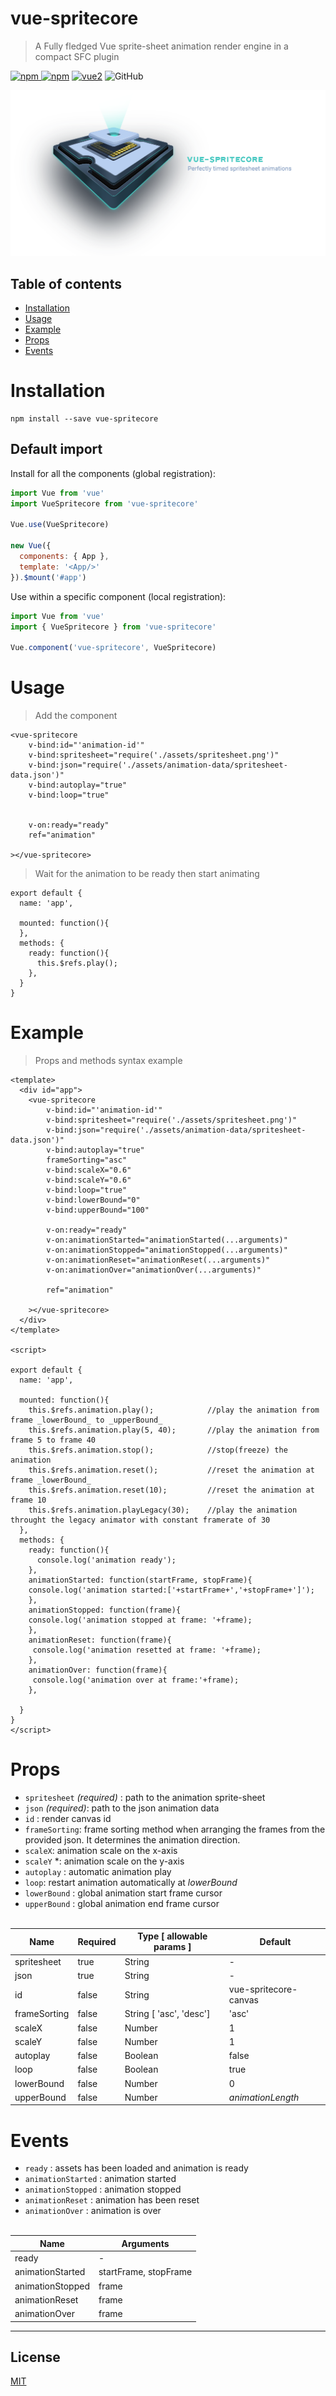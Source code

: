 # vue-spritecore
> A Fully fledged Vue sprite-sheet animation render engine in a compact SFC plugin

[![npm](https://img.shields.io/npm/v/vue-spritecore.svg) ![npm](https://img.shields.io/npm/dm/vue-spritecore.svg)](https://www.npmjs.com/package/vue-spritecore)
[![vue2](https://img.shields.io/badge/vue-2.x-brightgreen.svg)](https://vuejs.org/)
![GitHub](https://img.shields.io/github/license/espressoshock/vue-spritecore.svg)


<span style="display:block;text-align:center">
    <img src="./assets/vue-spritecore-logo.png" alt="vue-spritecore logo">
</span>


## Table of contents

- [Installation](#installation)
- [Usage](#usage)
- [Example](#example)
- [Props](#Props)
- [Events](#Events)

# Installation

```
npm install --save vue-spritecore
```

## Default import

Install for all the components (global registration):

```javascript
import Vue from 'vue'
import VueSpritecore from 'vue-spritecore'

Vue.use(VueSpritecore)

new Vue({
  components: { App },
  template: '<App/>'
}).$mount('#app')
```

Use within a specific component (local registration):

```javascript
import Vue from 'vue'
import { VueSpritecore } from 'vue-spritecore'

Vue.component('vue-spritecore', VueSpritecore)
```
# Usage

> Add the component

```vue
<vue-spritecore
    v-bind:id="'animation-id'"
    v-bind:spritesheet="require('./assets/spritesheet.png')"
    v-bind:json="require('./assets/animation-data/spritesheet-data.json')"
    v-bind:autoplay="true"
    v-bind:loop="true"


    v-on:ready="ready"
    ref="animation"

></vue-spritecore>
```

> Wait for the animation to be ready then start animating

```vue
export default {
  name: 'app',

  mounted: function(){
  },
  methods: {
    ready: function(){
      this.$refs.play();
    },
  }
}
```

# Example
> Props and methods syntax example

```vue
<template>
  <div id="app">
    <vue-spritecore
        v-bind:id="'animation-id'"
        v-bind:spritesheet="require('./assets/spritesheet.png')"
        v-bind:json="require('./assets/animation-data/spritesheet-data.json')"
        v-bind:autoplay="true"
        frameSorting="asc"
        v-bind:scaleX="0.6"
        v-bind:scaleY="0.6"
        v-bind:loop="true"
        v-bind:lowerBound="0"
        v-bind:upperBound="100"

        v-on:ready="ready"
        v-on:animationStarted="animationStarted(...arguments)"
        v-on:animationStopped="animationStopped(...arguments)"
        v-on:animationReset="animationReset(...arguments)"
        v-on:animationOver="animationOver(...arguments)"

        ref="animation"

    ></vue-spritecore>
  </div>
</template>

<script>

export default {
  name: 'app',

  mounted: function(){
    this.$refs.animation.play();            //play the animation from frame _lowerBound_ to _upperBound_
    this.$refs.animation.play(5, 40);       //play the animation from frame 5 to frame 40
    this.$refs.animation.stop();            //stop(freeze) the animation
    this.$refs.animation.reset();           //reset the animation at frame _lowerBound_
    this.$refs.animation.reset(10);         //reset the animation at frame 10
    this.$refs.animation.playLegacy(30);    //play the animation throught the legacy animator with constant framerate of 30
  },
  methods: {
    ready: function(){
      console.log('animation ready');
    },
    animationStarted: function(startFrame, stopFrame){
    console.log('animation started:['+startFrame+','+stopFrame+']');
    },
    animationStopped: function(frame){
    console.log('animation stopped at frame: '+frame);
    },
    animationReset: function(frame){
     console.log('animation resetted at frame: '+frame);
    },
    animationOver: function(frame){
     console.log('animation over at frame:'+frame);
    },

  }
}
</script>
```
# Props
* `spritesheet` *(required)* : path to the animation sprite-sheet
* `json` *(required)*: path to the json animation data
* `id` : render canvas id
* `frameSorting`: frame sorting method when arranging the frames from the provided json. It determines the animation direction.
* `scaleX`: animation scale on the x-axis
* `scaleY` *: animation scale on the y-axis
* `autoplay` : automatic animation play
* `loop`: restart animation automatically at _lowerBound_
* `lowerBound` : global animation start frame cursor
* `upperBound` : global animation end frame cursor
<br/><br/>

Name | Required | Type [ allowable params ] | Default
------------------ | ----- | --------- | ------------
spritesheet  | true | String | -
json | true  | String | -
id   | false | String | vue-spritecore-canvas
frameSorting | false | String [ 'asc', 'desc'] | 'asc'
scaleX   | false | Number | 1
scaleY   | false | Number | 1
autoplay   | false | Boolean | false
loop   | false | Boolean | true
lowerBound   | false | Number | 0
upperBound   | false | Number | _animationLength_


# Events

* `ready` : assets has been loaded and animation is ready
* `animationStarted` : animation started
* `animationStopped` : animation stopped
* `animationReset` : animation has been reset
* `animationOver` : animation is over
<br/><br/>

Name | Arguments
------ | -------
ready | -
animationStarted | startFrame, stopFrame
animationStopped | frame
animationReset | frame
animationOver | frame

---
## License

[MIT](http://opensource.org/licenses/MIT)

